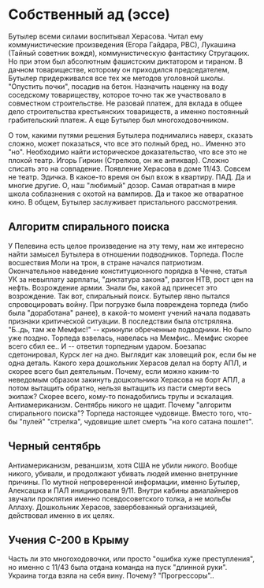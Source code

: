 
# Собственный ад (эссе)

Бутылер всеми силами воспитывал Херасова. Читал ему коммунистические произведения (Егора Гайдара, РВС), Лукашина (Тайный советник вождя),
коммунистическую фантастику Стругацких. Но при этом был абсолютным фашистским диктатором и тираном. В дачном товариществе, которому он
приходился председателем, Бутылер придерживался все тех же методов уголовной школы. "Опустить почки", посадив на бетон. Назначить наценку
на воду соседскому товариществу, которое точно так же участвовало в совместном строительстве. Не разовай платеж, для вклада в общее дело
строительства крестьянских товариществ, а именно постоянный грабительский платеж. А еще Бутылер был многоходовочником.

О том, какими путями решения Бутылера поднимались наверх, сказать сложно, может показаться, что все это полный бред, но.. Именно это "но".
Необходимо найти историческое доказательство, что все это не плохой театр. Игорь Гиркин (Стрелков, он же антиквар). Сложно списать это на
совпадение. Появление Херасова в доме 11/43. Совсем не театр. Эдичка. В какое-то время он был вхож в квартиру. ПАД. Да и многие другие.
О, наш "любимый" дозор. Самая отвратная в мире школа соблазнения с охотой на вампиров. Да и такое же отваратное кино. В общем, Бутылер
заслуживает пристального рассмотрения.


## Алгоритм спирального поиска

У Пелевина есть целое произведение на эту тему, нам же интересно найти замысел Бутылера в отношении подводников.
Торпеда. После восшествия Моли на трон, в стране начался патриотизм. Окончательное наведение конституционного порядка в Чечне, статья УК за
невыплату зарплаты, "диктатура закона", разгон НТВ, рост цен на нефть. Возрождение армии. Знали бы, какой ад принесет это возрождение.
Так вот, спиральный поиск. Бутылер явно пытался спровоцировать войну. При погрузке была повреждена торпеда (либо была "доработана" ранее),
в какой-то момент учений начала подавать признаки критической ситуации. В последствии была отстряляна. "Б..дь, там же Мемфис!" -- крикнули
обреченные подводники. Но было уже поздно. Торпеда взвелась, навелась на Мемфис.. Мемфис скорее всего сбил ее.. И -- ответил торпедным ударом.
Боезапас сдетонировал, Курск лег на дно. Выглядит как зловещий рок, если бы не одна деталь. Какого хера дошкольник Херасов делал на борту АПЛ,
и скорее всего был деятельным.
Почему, если можно каким-то неведомым образом закинуть дошкольника Херасова на борт АПЛ, а потом вытащить обратно, нельзя вытащить из пасти
смерти весь экипаж? Скорее всего, кому-то понадобились трупы и эскалация. Антиамериканизм. Сентябрь никого не щадит.
Почему "алгоритм спирального поиска"? Торпеда настоящее чудовище. Вместо того, что-бы "пулей" "стрелка", чудовищие шлет смерть "на кого сатана
пошлет".


## Черный сентябрь

Антиамериканизм, реваншизм, хотя США не убили _никого_. Вообще никого, убивали, и продолжают убивать людей именно внетрунние причины.
По мутной непроверенной информации, именно Бутылер, Алексашка и ПАЛ инициировали 9/11. Внутри кабины авиалайнеров звучали проклятия именно
псевдосоветского толка, а не мольбы Аллаху. Дошкольник Херасов, завербованный организацией, действовал именно в их целях. 


## Учения С-200 в Крыму

Часть ли это многоходовочки, или просто "ошибка хуже преступления", но именно с 11/43 была отдана команда на пуск "длинной руки". Украина тогда
взяла на себя вину. Почему? "Прогрессоры"..
